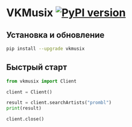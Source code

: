 # VKMusix [![PyPI version](https://d25lcipzij17d.cloudfront.net/badge.svg?id=py&r=r&ts=1683906897&type=6e&v=3.3.1&x2=0)](https://pypi.org/project/vkmusix)

## Установка и обновление
```bash
pip install --upgrade vkmusix
```

## Быстрый старт
```python
from vkmusix import Client

client = Client()

result = client.searchArtists("prombl")
print(result)

client.close()
```

